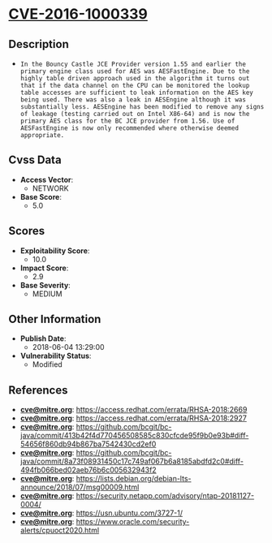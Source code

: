 
# [CVE-2016-1000339](https://access.redhat.com/errata/RHSA-2018:2669)

## Description

- `In the Bouncy Castle JCE Provider version 1.55 and earlier the primary engine class used for AES was AESFastEngine. Due to the highly table driven approach used in the algorithm it turns out that if the data channel on the CPU can be monitored the lookup table accesses are sufficient to leak information on the AES key being used. There was also a leak in AESEngine although it was substantially less. AESEngine has been modified to remove any signs of leakage (testing carried out on Intel X86-64) and is now the primary AES class for the BC JCE provider from 1.56. Use of AESFastEngine is now only recommended where otherwise deemed appropriate.`

## Cvss Data

- **Access Vector**:
  - NETWORK
- **Base Score**:
  - 5.0

## Scores

- **Exploitability Score**:
  - 10.0
- **Impact Score**:
  - 2.9
- **Base Severity**:
  - MEDIUM

## Other Information

- **Publish Date**:
  - 2018-06-04 13:29:00
- **Vulnerability Status**:
  - Modified

## References

- **cve@mitre.org**: https://access.redhat.com/errata/RHSA-2018:2669
- **cve@mitre.org**: https://access.redhat.com/errata/RHSA-2018:2927
- **cve@mitre.org**: https://github.com/bcgit/bc-java/commit/413b42f4d770456508585c830cfcde95f9b0e93b#diff-54656f860db94b867ba7542430cd2ef0
- **cve@mitre.org**: https://github.com/bcgit/bc-java/commit/8a73f08931450c17c749af067b6a8185abdfd2c0#diff-494fb066bed02aeb76b6c005632943f2
- **cve@mitre.org**: https://lists.debian.org/debian-lts-announce/2018/07/msg00009.html
- **cve@mitre.org**: https://security.netapp.com/advisory/ntap-20181127-0004/
- **cve@mitre.org**: https://usn.ubuntu.com/3727-1/
- **cve@mitre.org**: https://www.oracle.com/security-alerts/cpuoct2020.html
